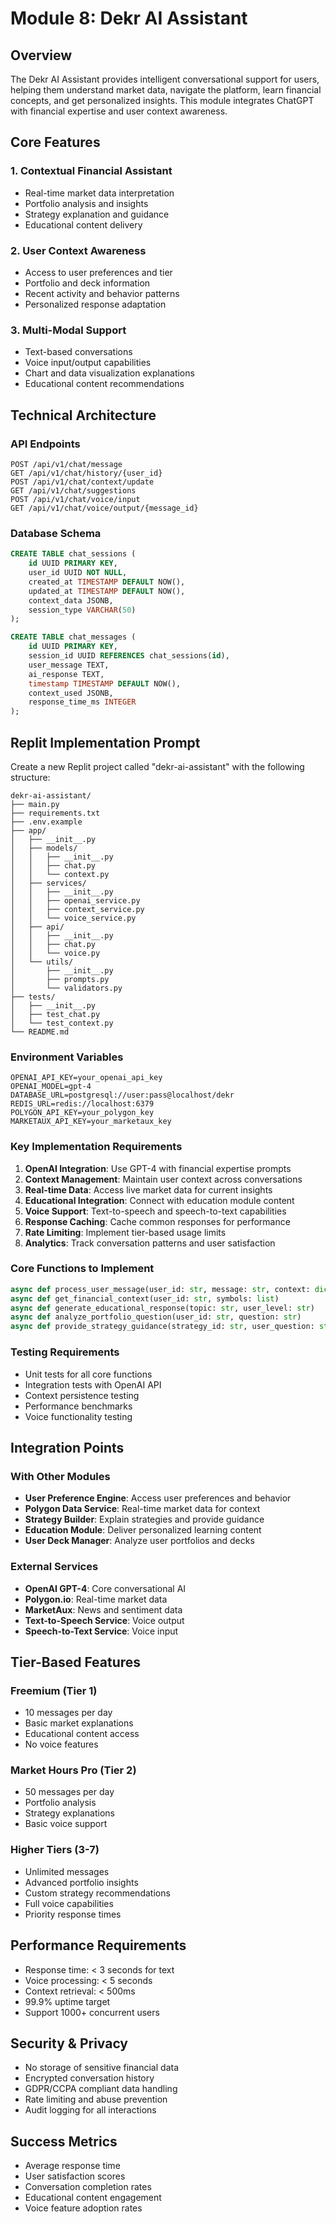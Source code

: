 # Module 8: Dekr AI Assistant

## Overview
The Dekr AI Assistant provides intelligent conversational support for users, helping them understand market data, navigate the platform, learn financial concepts, and get personalized insights. This module integrates ChatGPT with financial expertise and user context awareness.

## Core Features

### 1. Contextual Financial Assistant
- Real-time market data interpretation
- Portfolio analysis and insights
- Strategy explanation and guidance
- Educational content delivery

### 2. User Context Awareness
- Access to user preferences and tier
- Portfolio and deck information
- Recent activity and behavior patterns
- Personalized response adaptation

### 3. Multi-Modal Support
- Text-based conversations
- Voice input/output capabilities
- Chart and data visualization explanations
- Educational content recommendations

## Technical Architecture

### API Endpoints
```
POST /api/v1/chat/message
GET /api/v1/chat/history/{user_id}
POST /api/v1/chat/context/update
GET /api/v1/chat/suggestions
POST /api/v1/chat/voice/input
GET /api/v1/chat/voice/output/{message_id}
```

### Database Schema
```sql
CREATE TABLE chat_sessions (
    id UUID PRIMARY KEY,
    user_id UUID NOT NULL,
    created_at TIMESTAMP DEFAULT NOW(),
    updated_at TIMESTAMP DEFAULT NOW(),
    context_data JSONB,
    session_type VARCHAR(50)
);

CREATE TABLE chat_messages (
    id UUID PRIMARY KEY,
    session_id UUID REFERENCES chat_sessions(id),
    user_message TEXT,
    ai_response TEXT,
    timestamp TIMESTAMP DEFAULT NOW(),
    context_used JSONB,
    response_time_ms INTEGER
);
```

## Replit Implementation Prompt

Create a new Replit project called "dekr-ai-assistant" with the following structure:

```
dekr-ai-assistant/
├── main.py
├── requirements.txt
├── .env.example
├── app/
│   ├── __init__.py
│   ├── models/
│   │   ├── __init__.py
│   │   ├── chat.py
│   │   └── context.py
│   ├── services/
│   │   ├── __init__.py
│   │   ├── openai_service.py
│   │   ├── context_service.py
│   │   └── voice_service.py
│   ├── api/
│   │   ├── __init__.py
│   │   ├── chat.py
│   │   └── voice.py
│   └── utils/
│       ├── __init__.py
│       ├── prompts.py
│       └── validators.py
├── tests/
│   ├── __init__.py
│   ├── test_chat.py
│   └── test_context.py
└── README.md
```

### Environment Variables
```
OPENAI_API_KEY=your_openai_api_key
OPENAI_MODEL=gpt-4
DATABASE_URL=postgresql://user:pass@localhost/dekr
REDIS_URL=redis://localhost:6379
POLYGON_API_KEY=your_polygon_key
MARKETAUX_API_KEY=your_marketaux_key
```

### Key Implementation Requirements

1. **OpenAI Integration**: Use GPT-4 with financial expertise prompts
2. **Context Management**: Maintain user context across conversations
3. **Real-time Data**: Access live market data for current insights
4. **Educational Integration**: Connect with education module content
5. **Voice Support**: Text-to-speech and speech-to-text capabilities
6. **Response Caching**: Cache common responses for performance
7. **Rate Limiting**: Implement tier-based usage limits
8. **Analytics**: Track conversation patterns and user satisfaction

### Core Functions to Implement

```python
async def process_user_message(user_id: str, message: str, context: dict)
async def get_financial_context(user_id: str, symbols: list)
async def generate_educational_response(topic: str, user_level: str)
async def analyze_portfolio_question(user_id: str, question: str)
async def provide_strategy_guidance(strategy_id: str, user_question: str)
```

### Testing Requirements
- Unit tests for all core functions
- Integration tests with OpenAI API
- Context persistence testing
- Performance benchmarks
- Voice functionality testing

## Integration Points

### With Other Modules
- **User Preference Engine**: Access user preferences and behavior
- **Polygon Data Service**: Real-time market data for context
- **Strategy Builder**: Explain strategies and provide guidance
- **Education Module**: Deliver personalized learning content
- **User Deck Manager**: Analyze user portfolios and decks

### External Services
- **OpenAI GPT-4**: Core conversational AI
- **Polygon.io**: Real-time market data
- **MarketAux**: News and sentiment data
- **Text-to-Speech Service**: Voice output
- **Speech-to-Text Service**: Voice input

## Tier-Based Features

### Freemium (Tier 1)
- 10 messages per day
- Basic market explanations
- Educational content access
- No voice features

### Market Hours Pro (Tier 2)
- 50 messages per day
- Portfolio analysis
- Strategy explanations
- Basic voice support

### Higher Tiers (3-7)
- Unlimited messages
- Advanced portfolio insights
- Custom strategy recommendations
- Full voice capabilities
- Priority response times

## Performance Requirements
- Response time: < 3 seconds for text
- Voice processing: < 5 seconds
- Context retrieval: < 500ms
- 99.9% uptime target
- Support 1000+ concurrent users

## Security & Privacy
- No storage of sensitive financial data
- Encrypted conversation history
- GDPR/CCPA compliant data handling
- Rate limiting and abuse prevention
- Audit logging for all interactions

## Success Metrics
- Average response time
- User satisfaction scores
- Conversation completion rates
- Educational content engagement
- Voice feature adoption rates

